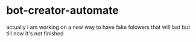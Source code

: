 # bot-creator-automate
actually i am working on a new way to have fake folowers that will last but till now it's not finished 
